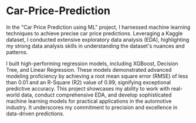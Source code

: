 # Car-Price-Prediction
In the "Car Price Prediction using ML" project, I harnessed machine learning techniques to achieve precise car price predictions. Leveraging a Kaggle dataset, I conducted extensive exploratory data analysis (EDA), highlighting my strong data analysis skills in understanding the dataset's nuances and patterns.

I built high-performing regression models, including XGBoost, Decision Tree, and Linear Regression. These models demonstrated advanced modeling proficiency by achieving a root mean square error (RMSE) of less than 0.01 and an R-Square (R2) value of 0.99, signifying exceptional predictive accuracy. This project showcases my ability to work with real-world data, conduct comprehensive EDA, and develop sophisticated machine learning models for practical applications in the automotive industry. It underscores my commitment to precision and excellence in data-driven predictions.
